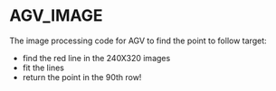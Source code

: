 # AGV_IMAGE
The image processing code for AGV to find the point to follow
target:
- find the red line in the 240X320 images
- fit the lines
- return the point in the 90th row! 
